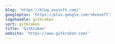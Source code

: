 ```yaml
---
blog: 'https://blog.axosoft.com/'
googleplus: 'https://plus.google.com/+Axosoft'
logohandle: gitkraken
sort: gitkraken
title: 'GitKraken'
website: 'https://www.gitkraken.com/'
---
```

